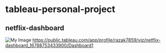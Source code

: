 # tableau-personal-project

## netflix-dashboard

![My Image](./netflix-dashboard/netflix-dashboard.png)
https://public.tableau.com/app/profile/razak7859/viz/netflix-dashboard_16788753433900/Dashboard1

